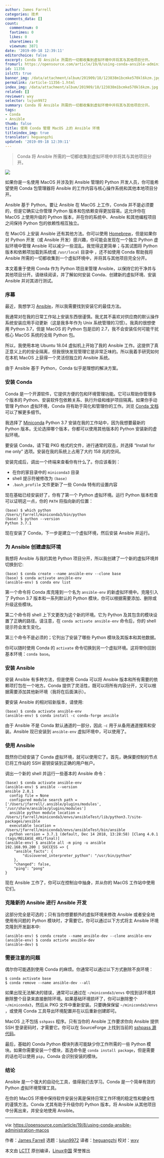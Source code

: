 ```yaml
---
author: James Farrell
categories: 技术
comments_data: []
count:
  commentnum: 0
  favtimes: 0
  likes: 0
  sharetimes: 0
  viewnum: 3871
date: '2019-09-18 12:39:11'
editorchoice: false
excerpt: Conda 将 Ansible 所需的一切都收集到虚拟环境中并将其与其他项目分开。
fromurl: https://opensource.com/article/19/8/using-conda-ansible-administration-macos
id: 11356
islctt: true
banner_img: /data/attachment/album/201909/18/123838m1bcmke570kl6kzm.jpg
permalink: /article-11356-1.html
index_img: /data/attachment/album/201909/18/123838m1bcmke570kl6kzm.jpg.thumb.jpg
related: []
reviewer: wxy
selector: lujun9972
summary: Conda 将 Ansible 所需的一切都收集到虚拟环境中并将其与其他项目分开。
tags:
- Conda
- Ansible
thumb: false
title: 使用 Conda 管理 MacOS 上的 Ansible 环境
titleindex_img: true
translator: heguangzhi
updated: '2019-09-18 12:39:11'
---
```



> 
> Conda 将 Ansible 所需的一切都收集到虚拟环境中并将其与其他项目分开。
> 
> 
> 


![](/data/attachment/album/201909/18/123838m1bcmke570kl6kzm.jpg)


如果你是一名使用 MacOS 并涉及到 Ansible 管理的 Python 开发人员，你可能希望使用 Conda 包管理器将 Ansible 的工作内容与核心操作系统和其他本地项目分开。


Ansible 基于 Python。要让 Ansible 在 MacOS 上工作，Conda 并不是必须要的，但是它确实让你管理 Python 版本和包依赖变得更加容易。这允许你在 MacOS 上使用升级的 Python 版本，并在你的系统中、Ansible 和其他编程项目之间保持 Python 包的依赖性相互独立。


在 MacOS 上安装 Ansible 还有其他方法。你可以使用 [Homebrew](https://brew.sh/)，但是如果你对 Python 开发（或 Ansible 开发）感兴趣，你可能会发现在一个独立 Python 虚拟环境中管理 Ansible 可以减少一些混乱。我觉得这更简单；与其试图将 Python 版本和依赖项加载到系统或 `/usr/local` 目录中 ，还不如使用 Conda 帮助我将 Ansible 所需的一切都收集到一个虚拟环境中，并将其与其他项目完全分开。


本文着重于使用 Conda 作为 Python 项目来管理 Ansible，以保持它的干净并与其他项目分开。请继续阅读，并了解如何安装 Conda、创建新的虚拟环境、安装 Ansible 并对其进行测试。


### 序幕


最近，我想学习 [Ansible](https://docs.ansible.com/?extIdCarryOver=true&sc_cid=701f2000001OH6uAAG)，所以我需要找到安装它的最佳方法。


我通常对在我的日常工作站上安装东西很谨慎。我尤其不喜欢对供应商的默认操作系统安装应用手动更新（这是我多年作为 Unix 系统管理的习惯）。我真的很想使用 Python 3.7，但是 MacOS 的 Python 包是旧的 2.7，我不会安装任何可能干扰核心 MacOS 系统的全局 Python 包。


所以，我使用本地 Ubuntu 18.04 虚拟机上开始了我的 Ansible 工作。这提供了真正意义上的的安全隔离，但我很快发现管理它是非常乏味的。所以我着手研究如何在本机 MacOS 上获得一个灵活但独立的 Ansible 系统。


由于 Ansible 基于 Python，Conda 似乎是理想的解决方案。


### 安装 Conda


Conda 是一个开源软件，它提供方便的包和环境管理功能。它可以帮助你管理多个版本的 Python、安装软件包依赖关系、执行升级和维护项目隔离。如果你手动管理 Python 虚拟环境，Conda 将有助于简化和管理你的工作。浏览 [Conda 文档](https://conda.io/projects/conda/en/latest/index.html)可以了解更多细节。


我选择了 [Miniconda](https://docs.conda.io/en/latest/miniconda.html) Python 3.7 安装在我的工作站中，因为我想要最新的 Python 版本。无论选择哪个版本，你都可以使用其他版本的 Python 安装新的虚拟环境。


要安装 Conda，请下载 PKG 格式的文件，进行通常的双击，并选择 “Install for me only” 选项。安装在我的系统上占用了大约 158 兆的空间。


安装完成后，调出一个终端来查看你有什么了。你应该看到：


* 在你的家目录中的 `miniconda3` 目录
* shell 提示符被修改为 `(base)`
* `.bash_profile` 文件更新了一些 Conda 特有的设置内容


现在基础已经安装好了，你有了第一个 Python 虚拟环境。运行 Python 版本检查可以证明这一点，你的 `PATH` 将指向新的位置：



```
(base) $ which python
/Users/jfarrell/miniconda3/bin/python
(base) $ python --version
Python 3.7.1
```

现在安装了 Conda，下一步是建立一个虚拟环境，然后安装 Ansible 并运行。


### 为 Ansible 创建虚拟环境


我想将 Ansible 与我的其他 Python 项目分开，所以我创建了一个新的虚拟环境并切换到它:



```
(base) $ conda create --name ansible-env --clone base
(base) $ conda activate ansible-env
(ansible-env) $ conda env list
```

第一个命令将 Conda 库克隆到一个名为 `ansible-env` 的新虚拟环境中。克隆引入了 Python 3.7 版本和一系列默认的 Python 模块，你可以根据需要添加、删除或升级这些模块。


第二个命令将 shell 上下文更改为这个新的环境。它为 Python 及其包含的模块设置了正确的路径。请注意，在 `conda activate ansible-env` 命令后，你的 shell 提示符会发生变化。


第三个命令不是必须的；它列出了安装了哪些 Python 模块及其版本和其他数据。


你可以随时使用 Conda 的 `activate` 命令切换到另一个虚拟环境。这将带你回到基本环境：`conda base`。


### 安装 Ansible


安装 Ansible 有多种方法，但是使用 Conda 可以将 Ansible 版本和所有需要的依赖项打包在一个地方。Conda 提供了灵活性，既可以将所有内容分开，又可以根据需要添加其他新环境（我将在后面演示）。


要安装 Ansible 的相对较新版本，请使用:



```
(base) $ conda activate ansible-env
(ansible-env) $ conda install -c conda-forge ansible
```

由于 Ansible 不是 Conda 默认通道的一部分，因此 `-c` 用于从备用通道搜索和安装。Ansible 现已安装到 `ansible-env` 虚拟环境中，可以使用了。


### 使用 Ansible


既然你已经安装了 Conda 虚拟环境，就可以使用它了。首先，确保要控制的节点已将工作站的 SSH 密钥安装到正确的用户帐户。


调出一个新的 shell 并运行一些基本的 Ansible 命令：



```
(base) $ conda activate ansible-env
(ansible-env) $ ansible --version
ansible 2.8.1
  config file = None
  configured module search path = ['/Users/jfarrell/.ansible/plugins/modules', '/usr/share/ansible/plugins/modules']
  ansible python module location = /Users/jfarrell/miniconda3/envs/ansibleTest/lib/python3.7/site-packages/ansible
  executable location = /Users/jfarrell/miniconda3/envs/ansibleTest/bin/ansible
  python version = 3.7.1 (default, Dec 14 2018, 13:28:58) [Clang 4.0.1 (tags/RELEASE_401/final)]
(ansible-env) $ ansible all -m ping -u ansible
192.168.99.200 | SUCCESS => {
    "ansible_facts": {
        "discovered_interpreter_python": "/usr/bin/python"
    },
    "changed": false,
    "ping": "pong"
}
```

现在 Ansible 工作了，你可以在控制台中抽身，并从你的 MacOS 工作站中使用它们。


### 克隆新的 Ansible 进行 Ansible 开发


这部分完全是可选的；只有当你想要额外的虚拟环境来修改 Ansible 或者安全地使用有问题的 Python 模块时，才需要它。你可以通过以下方式将主 Ansible 环境克隆到开发副本中:



```
(ansible-env) $ conda create --name ansible-dev --clone ansible-env
(ansible-env) $ conda activte ansible-dev
(ansible-dev) $
```

### 需要注意的问题


偶尔你可能遇到使用 Conda 的麻烦。你通常可以通过以下方式删除不良环境：



```
$ conda activate base
$ conda remove --name ansible-dev --all
```

如果出现无法解决的错误，通常可以通过在 `~/miniconda3/envs` 中找到该环境并删除整个目录来直接删除环境。如果基础环境损坏了，你可以删除整个 `~/miniconda3`，然后从 PKG 文件中重新安装。只要确保保留 `~/miniconda3/envs` ，或使用 Conda 工具导出环境配置并在以后重新创建即可。


MacOS 上不包括 `sshpass` 程序。只有当你的 Ansible 工作要求你向 Ansible 提供 SSH 登录密码时，才需要它。你可以在 SourceForge 上找到当前的 [sshpass 源代码](https://sourceforge.net/projects/sshpass/)。


最后，基础的 Conda Python 模块列表可能缺少你工作所需的一些 Python 模块。如果你需要安装一个模块，首选命令是 `conda install package`，但是需要的话也可以使用 `pip`，Conda 会识别安装的模块。


### 结论


Ansible 是一个强大的自动化工具，值得我们去学习。Conda 是一个简单有效的 Python 虚拟环境管理工具。


在你的 MacOS 环境中保持软件安装分离是保持日常工作环境的稳定性和健全性的谨慎方法。Conda 尤其有助于升级你的 Python 版本，将 Ansible 从其他项目中分离出来，并安全地使用 Ansible。




---


via: <https://opensource.com/article/19/8/using-conda-ansible-administration-macos>


作者：[James Farrell](https://opensource.com/users/jamesf) 选题：[lujun9972](https://github.com/lujun9972) 译者：[heguangzhi](https://github.com/heguangzhi) 校对：[wxy](https://github.com/wxy)


本文由 [LCTT](https://github.com/LCTT/TranslateProject) 原创编译，[Linux中国](https://linux.cn/) 荣誉推出